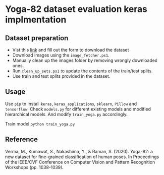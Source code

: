 # Yoga-82 dataset evaluation keras implmentation

## Dataset preparation

- Vist this [link](https://sites.google.com/view/yoga-82/home) and fill out the form to download the dataset
- Download images using the `image_fetcher.ps1`.
- Manually clean up the images folder by removing wrongly downloaded ones.
- Run `clean_up_sets.ps1` to update the contents of the train/test splits.
- Use train and test splits provided in the dataset.

## Usage

Use `pip` to install `keras`, `keras_applications`, `sklearn`, `Pillow` and `tensorflow`.
Check `models.py` for different existing models and modified hierarchical models. And modify `train_yoga.py` accordingly.

Train model
`python train_yoga.py`

## Reference
Verma, M., Kumawat, S., Nakashima, Y., & Raman, S. (2020). Yoga-82: a new dataset for fine-grained classification of human poses. In Proceedings of the IEEE/CVF Conference on Computer Vision and Pattern Recognition Workshops (pp. 1038-1039).

